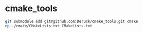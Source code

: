 # cmake_tools

```sh
git submodule add git@github.com:Deruck/cmake_tools.git cmake
cp ./cmake/CMakeLists.txt CMakeLists.txt
```